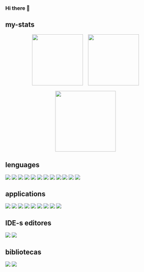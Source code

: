### Hi there 👋

<!--
**CarlosNaranjoMx/CarlosNaranjoMx** is a ✨ _special_ ✨ repository because its `README.md` (this file) appears on your GitHub profile.

Here are some ideas to get you started:

- 🔭 I’m currently working on ...
- 🌱 I’m currently learning ...
- 👯 I’m looking to collaborate on ...
- 🤔 I’m looking for help with ...
- 💬 Ask me about ...
- 📫 How to reach me: ...
- 😄 Pronouns: ...
- ⚡ Fun fact: ...
-->

## my-stats
<div align="center" >
 <img height=160 align="center" src="https://github-readme-stats.vercel.app/api?username=CarlosNaranjoMx&theme=one_dark_pro"/>&nbsp&nbsp&nbsp
 <img height=160 align="center" src="https://streak-stats.demolab.com?user=CarlosNaranjoMx&theme=dark&date_format=j%20M%5B%20Y%5D"/><br><br>
 <img height=190 align="center" src="https://github-readme-stats.vercel.app/api/top-langs?username=CarlosNaranjoMx&layout=compact&langs_count=6&card_width=320&hide=perl,c,shell&theme=codeSTACKr"/>
</div>

## lenguages
<div>
 <!-- <img src="https://img.shields.io/badge/java-B07219.svg?style=for-the-badge?style=for-the-badge&logo=openjdk&logoColor=white"> -->
 <img src="https://img.shields.io/badge/java-B07219?logo=openjdk&logoColor=white">
 <img src="https://img.shields.io/badge/python-3670A0?logo=python&logoColor=ffdd54">
 <img src="https://img.shields.io/badge/JavaScript-F7DF1E?logo=javascript&logoColor=black">
 <img src="https://img.shields.io/badge/css3-1572B6?logo=css3&logoColor=black">
 <img src="https://img.shields.io/badge/PHP-777BB4?logo=php&logoColor=white">
 <img src="https://img.shields.io/badge/Haskell-5e5086?logo=haskell&logoColor=white">
 <img src="https://img.shields.io/badge/c-%2300599C.svg?logo=c&logoColor=white">
 <img src="https://img.shields.io/badge/csharp-512BD4?logo=csharp&logoColor=white">
 <img src="https://img.shields.io/badge/powershell-4477CF?logo=powershell&logoColor=white">
 <img src="https://img.shields.io/badge/shell-1ED760?logo=shell&logoColor=white">
 <img src="https://img.shields.io/badge/latex-008080?logo=latex&logoColor=white">
 <img src="https://img.shields.io/badge/thymeleaf-005F0F?logo=thymeleaf&logoColor=white">
</div>

## applications
<div>
 <img src="https://img.shields.io/badge/postman-FF6C37?logo=postman&logoColor=white">
 <img src="https://img.shields.io/badge/adobephotoshop-31A8FF?logo=adobephotoshop&logoColor=white">
 <img src="https://img.shields.io/badge/androidstudio-3DDC84?logo=androidstudio&logoColor=white">
 <img src="https://img.shields.io/badge/apacheant-A81C7D?logo=apacheant&logoColor=white">
 <img src="https://img.shields.io/badge/apachemaven-C71A36?logo=apachemaven&logoColor=white">
 <img src="https://img.shields.io/badge/bitbucket-0052CC?logo=bitbucket&logoColor=white">
 <img src="https://img.shields.io/badge/blender-E87D0D?logo=blender&logoColor=white">
 <img src="https://img.shields.io/badge/burpsuite-FF6633?logo=burpsuite&logoColor=white">
 <img src="https://img.shields.io/badge/composer-885630?logo=composer&logoColor=white">
</div>

## IDE-s editores
<div>
 <img src="https://img.shields.io/badge/apachenetbeanside-1B6AC6?logo=apachenetbeanside&logoColor=white">
 <img src="https://img.shields.io/badge/codeblocks-41AD48?logo=codeblocks&logoColor=white">
</div>

## bibliotecas

<div>
 <img src="https://img.shields.io/badge/threedotjs-000000?logo=threedotjs&logoColor=white">
 <img src="https://img.shields.io/badge/bootstrap-7952B3?logo=bootstrap&logoColor=white">
</div>
